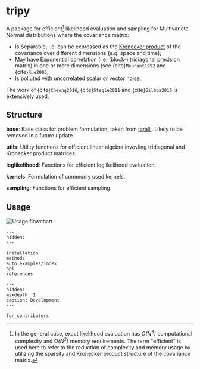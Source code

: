 # tripy
A package for efficient[^1] likelihood evaluation and sampling for Multivariate Normal distributions where the covariance matrix:

* Is Separable, i.e. can be expressed as the [Kronecker product](https://en.wikipedia.org/wiki/Kronecker_product) of the covariance over different dimensions (e.g. space and time);
* May have Exponential correlation (i.e. [(block-) tridiagonal](https://en.wikipedia.org/wiki/Tridiagonal_matrix) precision matrix) in one or more dimensions (see {cite}`Meurant1992` and {cite}`Rue2005`;
* Is polluted with uncorrelated scalar or vector noise.

The work of {cite}`Cheong2016`, {cite}`Stegle2011` and {cite}`Gilboa2015` is extensively used.

[^1]: In the general case, exact likelihood evaluation has *O(N<sup>3</sup>)* computational complexity and *O(N<sup>2</sup>)* memory requirements. The term "efficient" is used here to refer to the reduction of complexity and memory usage by utilizing the sparsity and Kronecker product structure of the covariance matrix.

## Structure
**base**: Base class for problem formulation, taken from [taralli](https://gitlab.com/tno-bim/taralli). Likely to be removed in a future update.

**utils**: Utility functions for efficient linear algebra invovling tridiagonal and Kronecker product matrices.

**loglikelihood**: Functions for efficient loglikelihood evaluation.

**kernels**: Formulation of commonly used kernels.

**sampling**: Functions for efficient sampling.

## Usage
![Usage flowchart](../figures/loglikelihood_selection_flowchart.png "Loglikelihood function selection flowchart")



```{toctree}
---
hidden:
---

installation
methods
auto_examples/index
api
references
```

```{toctree}
---
hidden:
maxdepth: 1
caption: Development
---

for_contributors
```
